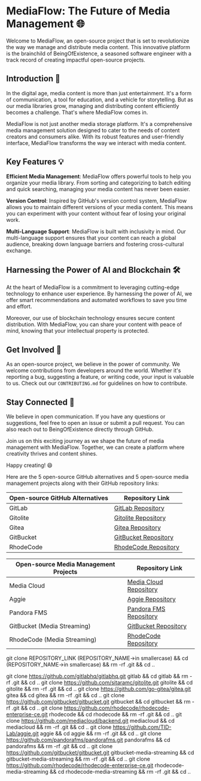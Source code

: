 # MediaFlow: The Future of Media Management 🌐

Welcome to MediaFlow, an open-source project that is set to revolutionize the way we manage and distribute media content. This innovative platform is the brainchild of BeingOfExistence, a seasoned software engineer with a track record of creating impactful open-source projects.

## Introduction 📖

In the digital age, media content is more than just entertainment. It's a form of communication, a tool for education, and a vehicle for storytelling. But as our media libraries grow, managing and distributing content efficiently becomes a challenge. That's where MediaFlow comes in.

MediaFlow is not just another media storage platform. It's a comprehensive media management solution designed to cater to the needs of content creators and consumers alike. With its robust features and user-friendly interface, MediaFlow transforms the way we interact with media content.

## Key Features 💡

**Efficient Media Management**: MediaFlow offers powerful tools to help you organize your media library. From sorting and categorizing to batch editing and quick searching, managing your media content has never been easier.

**Version Control**: Inspired by GitHub's version control system, MediaFlow allows you to maintain different versions of your media content. This means you can experiment with your content without fear of losing your original work.

**Multi-Language Support**: MediaFlow is built with inclusivity in mind. Our multi-language support ensures that your content can reach a global audience, breaking down language barriers and fostering cross-cultural exchange.

## Harnessing the Power of AI and Blockchain 🛠️

At the heart of MediaFlow is a commitment to leveraging cutting-edge technology to enhance user experience. By harnessing the power of AI, we offer smart recommendations and automated workflows to save you time and effort.

Moreover, our use of blockchain technology ensures secure content distribution. With MediaFlow, you can share your content with peace of mind, knowing that your intellectual property is protected.

## Get Involved 🤝

As an open-source project, we believe in the power of community. We welcome contributions from developers around the world. Whether it's reporting a bug, suggesting a feature, or writing code, your input is valuable to us. Check out our `CONTRIBUTING.md` for guidelines on how to contribute.

## Stay Connected 📧

We believe in open communication. If you have any questions or suggestions, feel free to open an issue or submit a pull request. You can also reach out to BeingOfExistence directly through GitHub.

Join us on this exciting journey as we shape the future of media management with MediaFlow. Together, we can create a platform where creativity thrives and content shines.

Happy creating! 😄

Here are the 5 open-source GitHub alternatives and 5 open-source media management projects along with their GitHub repository links:

| Open-source GitHub Alternatives | Repository Link |
| --- | --- |
| GitLab | [GitLab Repository](^8^) |
| Gitolite | [Gitolite Repository](^13^) |
| Gitea | [Gitea Repository](^16^) |
| GitBucket | [GitBucket Repository](^19^) |
| RhodeCode | [RhodeCode Repository](^31^) |

| Open-source Media Management Projects | Repository Link |
| --- | --- |
| Media Cloud | [Media Cloud Repository](^27^) |
| Aggie | [Aggie Repository](^31^) |
| Pandora FMS | [Pandora FMS Repository](^35^) |
| GitBucket (Media Streaming) | [GitBucket Repository](^19^) |
| RhodeCode (Media Streaming) | [RhodeCode Repository](^31^) |

git clone REPOSITORY_LINK (REPOSITORY_NAME->in smallercase) && cd (REPOSITORY_NAME->in smallercase) && rm -rf .git && cd ..

git clone https://github.com/gitlabhq/gitlabhq.git gitlab && cd gitlab && rm -rf .git && cd ..
git clone https://github.com/sitaramc/gitolite.git gitolite && cd gitolite && rm -rf .git && cd ..
git clone https://github.com/go-gitea/gitea.git gitea && cd gitea && rm -rf .git && cd ..
git clone https://github.com/gitbucket/gitbucket.git gitbucket && cd gitbucket && rm -rf .git && cd ..
git clone https://github.com/rhodecode/rhodecode-enterprise-ce.git rhodecode && cd rhodecode && rm -rf .git && cd ..
git clone https://github.com/mediacloud/backend.git mediacloud && cd mediacloud && rm -rf .git && cd ..
git clone https://github.com/TID-Lab/aggie.git aggie && cd aggie && rm -rf .git && cd ..
git clone https://github.com/pandorafms/pandorafms.git pandorafms && cd pandorafms && rm -rf .git && cd ..
git clone https://github.com/gitbucket/gitbucket.git gitbucket-media-streaming && cd gitbucket-media-streaming && rm -rf .git && cd ..
git clone https://github.com/rhodecode/rhodecode-enterprise-ce.git rhodecode-media-streaming && cd rhodecode-media-streaming && rm -rf .git && cd ..
